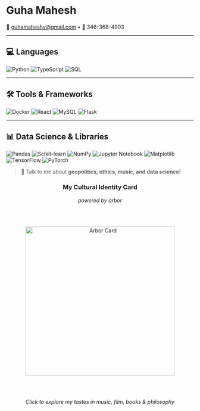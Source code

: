 # Guha Mahesh
📧 guhamaheshv@gmail.com • 📱 346-368-4903  


---

## 💻 Languages
![Python](https://img.shields.io/badge/Python-3776AB?style=for-the-badge&logo=python&logoColor=white)
![TypeScript](https://img.shields.io/badge/TypeScript-3178C6?style=for-the-badge&logo=typescript&logoColor=white)
![SQL](https://img.shields.io/badge/SQL-4479A1?style=for-the-badge&logo=mysql&logoColor=white)

---

## 🛠 Tools & Frameworks
![Docker](https://img.shields.io/badge/Docker-2496ED?style=for-the-badge&logo=docker&logoColor=white)
![React](https://img.shields.io/badge/React-61DAFB?style=for-the-badge&logo=react&logoColor=black)
![MySQL](https://img.shields.io/badge/MySQL-4479A1?style=for-the-badge&logo=mysql&logoColor=white)
![Flask](https://img.shields.io/badge/Flask-000000?style=for-the-badge&logo=flask&logoColor=white)

---

## 📊 Data Science & Libraries
![Pandas](https://img.shields.io/badge/Pandas-150458?style=for-the-badge&logo=pandas&logoColor=white)
![Scikit-learn](https://img.shields.io/badge/scikit--learn-F7931E?style=for-the-badge&logo=scikitlearn&logoColor=white)
![NumPy](https://img.shields.io/badge/NumPy-013243?style=for-the-badge&logo=numpy&logoColor=white)
![Jupyter Notebook](https://img.shields.io/badge/Jupyter-F37626?style=for-the-badge&logo=jupyter&logoColor=white)
![Matplotlib](https://img.shields.io/badge/Matplotlib-11557C?style=for-the-badge&logo=matplotlib&logoColor=white)
![TensorFlow](https://img.shields.io/badge/TensorFlow-FF6F00?style=for-the-badge&logo=tensorflow&logoColor=white)
![PyTorch](https://img.shields.io/badge/PyTorch-EE4C2C?style=for-the-badge&logo=pytorch&logoColor=white)





> 💬 Talk to me about **geopolitics, ethics, **music**, and data science!**

<!-- ARBOR_CARD -->
<div align="center">

### My Cultural Identity Card
*powered by arbor*


<br/><br/>

<a href="https://arbor-blue.vercel.app/guha">
  <img src="https://pub-150e34d764c54fc9856328d85f4e7d45.r2.dev/cards/guha.png?v=1761791394500" alt="Arbor Card" width="400">
</a>

<br/><br/>

*Click to explore my tastes in music, film, books & philosophy*

</div>

<!-- ARBOR_CARD -->
